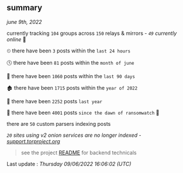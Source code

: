 
## summary
_june 9th, 2022_

currently tracking `104` groups across `150` relays & mirrors - _`49` currently online_ 📡

⏲ there have been `3` posts within the `last 24 hours`

🕓 there have been `81` posts within the `month of june`

📅 there have been `1060` posts within the `last 90 days`

🏚 there have been `1715` posts within the `year of 2022`

🚀 there have been `2252` posts `last year`

🦕 there have been `4001` posts `since the dawn of ransomwatch` 🐣

there are `50` custom parsers indexing posts

_`20` sites using v2 onion services are no longer indexed - [support.torproject.org](https://support.torproject.org/onionservices/v2-deprecation/)_

> see the project [README](https://github.com/jmousqueton/ransomwatch#readme) for backend technicals



Last update : _Thursday 09/06/2022 16:06:02 (UTC)_

